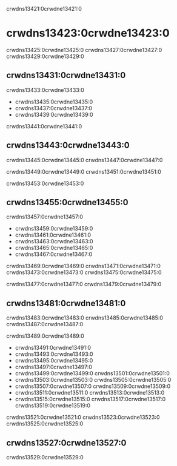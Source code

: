 crwdns13421:0crwdne13421:0
# crwdns13423:0crwdne13423:0

crwdns13425:0crwdne13425:0 crwdns13427:0crwdne13427:0 crwdns13429:0crwdne13429:0

## crwdns13431:0crwdne13431:0

crwdns13433:0crwdne13433:0

* crwdns13435:0crwdne13435:0
* crwdns13437:0crwdne13437:0
* crwdns13439:0crwdne13439:0

crwdns13441:0crwdne13441:0

## crwdns13443:0crwdne13443:0

crwdns13445:0crwdne13445:0 crwdns13447:0crwdne13447:0

crwdns13449:0crwdne13449:0 crwdns13451:0crwdne13451:0

crwdns13453:0crwdne13453:0

## crwdns13455:0crwdne13455:0

crwdns13457:0crwdne13457:0

- crwdns13459:0crwdne13459:0
- crwdns13461:0crwdne13461:0
- crwdns13463:0crwdne13463:0
- crwdns13465:0crwdne13465:0
- crwdns13467:0crwdne13467:0

crwdns13469:0crwdne13469:0 crwdns13471:0crwdne13471:0 crwdns13473:0crwdne13473:0 crwdns13475:0crwdne13475:0

crwdns13477:0crwdne13477:0 crwdns13479:0crwdne13479:0

## crwdns13481:0crwdne13481:0

crwdns13483:0crwdne13483:0 crwdns13485:0crwdne13485:0 crwdns13487:0crwdne13487:0

crwdns13489:0crwdne13489:0

* crwdns13491:0crwdne13491:0
* crwdns13493:0crwdne13493:0
* crwdns13495:0crwdne13495:0
* crwdns13497:0crwdne13497:0
* crwdns13499:0crwdne13499:0 crwdns13501:0crwdne13501:0
* crwdns13503:0crwdne13503:0 crwdns13505:0crwdne13505:0
* crwdns13507:0crwdne13507:0 crwdns13509:0crwdne13509:0
* crwdns13511:0crwdne13511:0 crwdns13513:0crwdne13513:0
* crwdns13515:0crwdne13515:0 crwdns13517:0crwdne13517:0 crwdns13519:0crwdne13519:0

crwdns13521:0crwdne13521:0 crwdns13523:0crwdne13523:0 crwdns13525:0crwdne13525:0

## crwdns13527:0crwdne13527:0

crwdns13529:0crwdne13529:0

